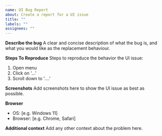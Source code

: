 ```yaml
---
name: UI Bug Report
about: Create a report for a UI issue
title: ""
labels: ""
assignees: ""
---
```


**Describe the bug**
A clear and concise description of what the bug is, and what you would like as the replacement behaviour.

**Steps To Reproduce**
Steps to reproduce the behavior the UI issue:

1. Open menu
2. Click on '...'
3. Scroll down to '....'

**Screenshots**
Add screenshots here to show the UI issue as best as possible.

**Browser**

- OS: [e.g. Windows 11]
- Browser: [e.g. Chrome, Safari]

**Additional context**
Add any other context about the problem here.
